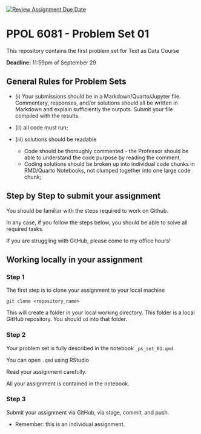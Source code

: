 [![Review Assignment Due Date](https://classroom.github.com/assets/deadline-readme-button-22041afd0340ce965d47ae6ef1cefeee28c7c493a6346c4f15d667ab976d596c.svg)](https://classroom.github.com/a/esH7W-yB)
# PPOL 6081 - Problem Set 01

This repository contains the first problem set for Text as Data Course

**Deadline:** 11:59pm of September 29

## General Rules for Problem Sets

- (i) Your submissions should be in a Markdown/Quarto/Jupyter file. Commentary, responses, and/or solutions should all be written in Markdown and explain sufficiently the outputs. Submit your file compiled with the results. 

- (ii) all code must run;

- (iii) solutions should be readable

    -   Code should be thoroughly commented - the Professor should be able to understand the code purpose by reading the comment,
    -   Coding solutions should be broken up into individual code chunks in RMD/Quarto Notebooks, not clumped together into one large code chunk;
     

## Step by Step to submit your assignment

You should be familiar with the steps required to work on Github. 

In any case, if you follow the steps below, you should be able to solve all required tasks. 

If you are struggling with GitHub, please come to my office hours!

## Working locally in your assignment

### Step 1

The first step is to clone your assignment to your local machine

```
git clone <repository_name>
```

This will create a folder in your local working directory. This folder is a local GitHub repository. You should `cd` into that folder. 

### Step 2

Your problem set is fully described in the notebook `_ps_set_01.qmd`. 

You can open `.qmd` using RStudio 

Read your assignment carefully. 

All your assignment is contained in the notebook.

### Step 3

Submit your assignment via GitHub, via stage, commit, and push. 

- Remember: this is an individual assignment.
